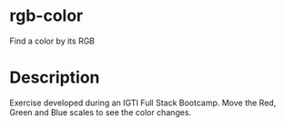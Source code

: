 # rgb-color
Find a color by its RGB

# Description
Exercise developed during an IGTI Full Stack Bootcamp. Move the Red, Green and Blue scales to see the color changes.
